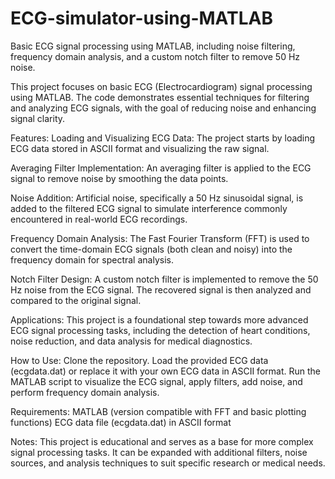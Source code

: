 # ECG-simulator-using-MATLAB
 Basic ECG signal processing using MATLAB, including noise filtering, frequency domain analysis, and a custom notch filter to remove 50 Hz noise.

This project focuses on basic ECG (Electrocardiogram) signal processing using MATLAB. The code demonstrates essential techniques for filtering and analyzing ECG signals, with the goal of reducing noise and enhancing signal clarity.

Features:
Loading and Visualizing ECG Data: The project starts by loading ECG data stored in ASCII format and visualizing the raw signal.

Averaging Filter Implementation: An averaging filter is applied to the ECG signal to remove noise by smoothing the data points.

Noise Addition: Artificial noise, specifically a 50 Hz sinusoidal signal, is added to the filtered ECG signal to simulate interference commonly encountered in real-world ECG recordings.

Frequency Domain Analysis: The Fast Fourier Transform (FFT) is used to convert the time-domain ECG signals (both clean and noisy) into the frequency domain for spectral analysis.

Notch Filter Design: A custom notch filter is implemented to remove the 50 Hz noise from the ECG signal. The recovered signal is then analyzed and compared to the original signal.

Applications:
This project is a foundational step towards more advanced ECG signal processing tasks, including the detection of heart conditions, noise reduction, and data analysis for medical diagnostics.

How to Use:
Clone the repository.
Load the provided ECG data (ecgdata.dat) or replace it with your own ECG data in ASCII format.
Run the MATLAB script to visualize the ECG signal, apply filters, add noise, and perform frequency domain analysis.

Requirements:
MATLAB (version compatible with FFT and basic plotting functions)
ECG data file (ecgdata.dat) in ASCII format

Notes:
This project is educational and serves as a base for more complex signal processing tasks. It can be expanded with additional filters, noise sources, and analysis techniques to suit specific research or medical needs.

